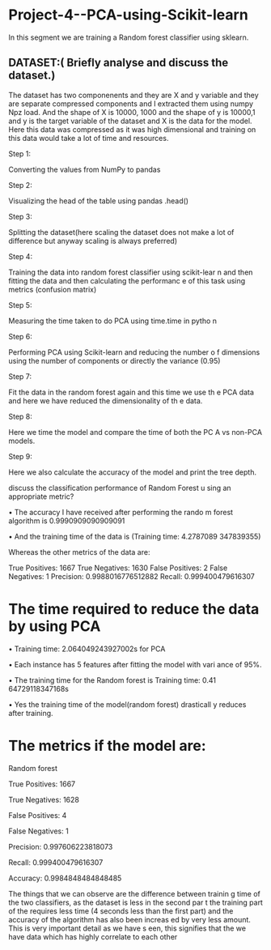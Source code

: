 # Project-4--PCA-using-Scikit-learn


In this segment we are training a Random forest classifier 
using sklearn.

## DATASET:( Briefly analyse and discuss the dataset.)

The dataset has two componenents and they are X and y variable and they are separate compressed components and I extracted them using numpy Npz load. And the shape of X is 10000,
1000 and the shape of y is 10000,1 and y is the target variable 
of the dataset and X is the data for the model. Here this data was compressed as it was high dimensional and training on this 
data would take a lot of time and resources.

Step 1:

Converting the values from NumPy to pandas

Step 2:

Visualizing the head of the table using pandas .head()

Step 3:

Splitting the dataset(here scaling the dataset does not make a
lot of difference but anyway scaling is always preferred)

Step 4:

Training the data into random forest classifier using scikit-lear
n and then fitting the data and then calculating the performanc
e of this task using metrics (confusion matrix)

Step 5:

Measuring the time taken to do PCA using time.time in pytho
n

Step 6:

Performing PCA using Scikit-learn and reducing the number o
f dimensions using the number of components or directly the 
variance (0.95)

Step 7:

Fit the data in the random forest again and this time we use th
e PCA data and here we have reduced the dimensionality of th
e data.

Step 8:

Here we time the model and compare the time of both the PC
A vs non-PCA models.

Step 9:

Here we also calculate the accuracy of the model and print the 
tree depth.



discuss the classification performance of Random Forest u
sing an appropriate metric?

• The accuracy I have received after performing the rando
m forest algorithm is 0.9990909090909091

• And the training time of the data is (Training time: 4.2787089
347839355)

Whereas the other metrics of the data are:

True Positives: 1667
True Negatives: 1630
False Positives: 2
False Negatives: 1
Precision: 0.9988016776512882
Recall: 0.999400479616307

# The time required to reduce the data by using PCA

• Training time: 2.064049243927002s for PCA

• Each instance has 5 features after fitting the model with vari
ance of 95%.

• The training time for the Random forest is Training time: 0.41
64729118347168s

• Yes the training time of the model(random forest) drasticall
y reduces after training.

# The metrics if the model are:
Random forest

True Positives: 1667

True Negatives: 1628

False Positives: 4

False Negatives: 1

Precision: 0.997606223818073

Recall: 0.999400479616307

Accuracy: 0.9984848484848485

The things that we can observe are the difference between trainin
g time of the two classifiers, as the dataset is less in the second par
t the training part of the requires less time (4 seconds less than the 
first part) and the accuracy of the algorithm has also been increas
ed by very less amount. This is very important detail as we have s
een, this signifies that the we have data which has highly correlate
to each other
